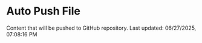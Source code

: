 # Auto Push File

Content that will be pushed to GitHub repository.
Last updated: 06/27/2025, 07:08:16 PM